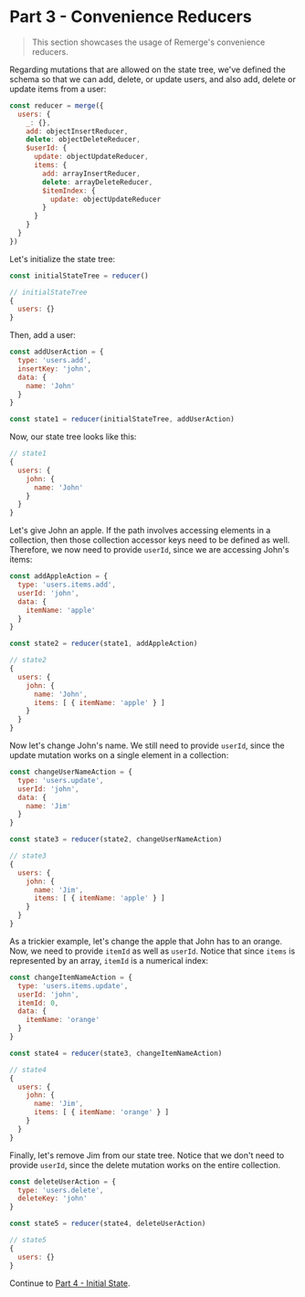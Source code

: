# Part 3 - Convenience Reducers

>This section showcases the usage of Remerge's convenience reducers.

Regarding mutations that are allowed on the state tree, we've defined the schema so that we can add, delete, or update users, and also add, delete or update items from a user:

```js
const reducer = merge({
  users: {
    _: {},
    add: objectInsertReducer,
    delete: objectDeleteReducer,
    $userId: {
      update: objectUpdateReducer,
      items: {
        add: arrayInsertReducer,
        delete: arrayDeleteReducer,
        $itemIndex: {
          update: objectUpdateReducer
        }
      }
    }
  }
})
```

Let's initialize the state tree:

```js
const initialStateTree = reducer()
```

```js
// initialStateTree
{
  users: {}
}
```

Then, add a user:

```js
const addUserAction = {
  type: 'users.add',
  insertKey: 'john',
  data: {
    name: 'John'
  }
}

const state1 = reducer(initialStateTree, addUserAction)
```

Now, our state tree looks like this:

```js
// state1
{
  users: {
    john: {
      name: 'John'
    }
  }
}
```

Let's give John an apple. If the path involves accessing elements in a collection, then those collection accessor keys need to be defined as well. Therefore, we now need to provide `userId`, since we are accessing John's items:

```js
const addAppleAction = {
  type: 'users.items.add',
  userId: 'john',
  data: {
    itemName: 'apple'
  }
}

const state2 = reducer(state1, addAppleAction)
```

```js
// state2
{
  users: {
    john: {
      name: 'John',
      items: [ { itemName: 'apple' } ]
    }
  }
}
```

Now let's change John's name. We still need to provide `userId`, since the update mutation works on a single element in a collection:

```js
const changeUserNameAction = {
  type: 'users.update',
  userId: 'john',
  data: {
    name: 'Jim'
  }
}

const state3 = reducer(state2, changeUserNameAction)
```

```js
// state3
{
  users: {
    john: {
      name: 'Jim',
      items: [ { itemName: 'apple' } ]
    }
  }
}
```

As a trickier example, let's change the apple that John has to an orange. Now, we need to provide `itemId` as well as `userId`. Notice that since `items` is represented by an array, `itemId` is a numerical index:

```js
const changeItemNameAction = {
  type: 'users.items.update',
  userId: 'john',
  itemId: 0,
  data: {
    itemName: 'orange'
  }
}

const state4 = reducer(state3, changeItemNameAction)
```

```js
// state4
{
  users: {
    john: {
      name: 'Jim',
      items: [ { itemName: 'orange' } ]
    }
  }
}
```

Finally, let's remove Jim from our state tree. Notice that we don't need to provide `userId`, since the delete mutation works on the entire collection.

```js
const deleteUserAction = {
  type: 'users.delete',
  deleteKey: 'john'
}

const state5 = reducer(state4, deleteUserAction)
```

```js
// state5
{
  users: {}
}
```

Continue to [Part 4 - Initial State](./4-initial-state.md).